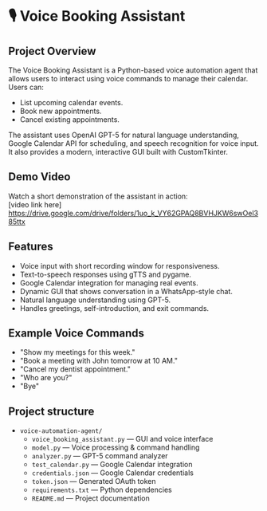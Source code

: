 # 🎙️ Voice Booking Assistant

## Project Overview
The Voice Booking Assistant is a Python-based voice automation agent that allows users to interact using voice commands to manage their calendar. Users can:
- List upcoming calendar events.
- Book new appointments.
- Cancel existing appointments.

The assistant uses OpenAI GPT-5 for natural language understanding, Google Calendar API for scheduling, and speech recognition for voice input. It also provides a modern, interactive GUI built with CustomTkinter.

## Demo Video
Watch a short demonstration of the assistant in action:  
[video link here] https://drive.google.com/drive/folders/1uo_k_VY62GPAQ8BVHJKW6swOel385ttx

## Features
- Voice input with short recording window for responsiveness.
- Text-to-speech responses using gTTS and pygame.
- Google Calendar integration for managing real events.
- Dynamic GUI that shows conversation in a WhatsApp-style chat.
- Natural language understanding using GPT-5.
- Handles greetings, self-introduction, and exit commands.

## Example Voice Commands
- "Show my meetings for this week."
- "Book a meeting with John tomorrow at 10 AM."
- "Cancel my dentist appointment."
- "Who are you?"
- "Bye"

## Project structure

- `voice-automation-agent/`
  - `voice_booking_assistant.py` — GUI and voice interface
  - `model.py` — Voice processing & command handling
  - `analyzer.py` — GPT-5 command analyzer
  - `test_calendar.py` — Google Calendar integration
  - `credentials.json` — Google Calendar credentials
  - `token.json` — Generated OAuth token
  - `requirements.txt` — Python dependencies
  - `README.md` — Project documentation



